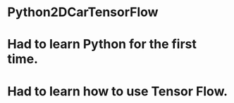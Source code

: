 # Python2DCarTensorFlow
# Had to learn Python for the first time.
# Had to learn how to use Tensor Flow.
